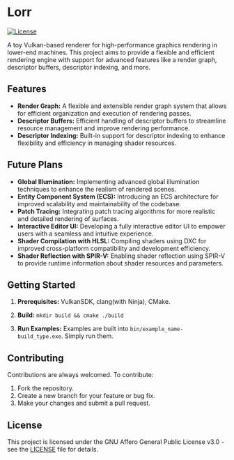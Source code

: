 # Lorr

[![License](https://img.shields.io/badge/license-AGPL%20v3-blue.svg)](LICENSE)

A toy Vulkan-based renderer for high-performance graphics rendering in lower-end machines. This project aims to provide a flexible and efficient rendering engine with support for advanced features like a render graph, descriptor buffers, descriptor indexing, and more.

## Features

- **Render Graph:** A flexible and extensible render graph system that allows for efficient organization and execution of rendering passes.
- **Descriptor Buffers:** Efficient handling of descriptor buffers to streamline resource management and improve rendering performance.
- **Descriptor Indexing:** Built-in support for descriptor indexing to enhance flexibility and efficiency in managing shader resources.

## Future Plans

- **Global Illumination:** Implementing advanced global illumination techniques to enhance the realism of rendered scenes.
- **Entity Component System (ECS):** Introducing an ECS architecture for improved scalability and maintainability of the codebase.
- **Patch Tracing:** Integrating patch tracing algorithms for more realistic and detailed rendering of surfaces.
- **Interactive Editor UI:** Developing a fully interactive editor UI to empower users with a seamless and intuitive experience.
- **Shader Compilation with HLSL:** Compiling shaders using DXC for improved cross-platform compatibility and development efficiency.
- **Shader Reflection with SPIR-V:** Enabling shader reflection using SPIR-V to provide runtime information about shader resources and parameters.

## Getting Started

1. **Prerequisites:** VulkanSDK, clang(with Ninja), CMake.

2. **Build:** `mkdir build && cmake ./build`

3. **Run Examples:** Examples are built into `bin/example_name-build_type.exe`. Simply run them.

## Contributing

Contributions are always welcomed. To contribute:

1. Fork the repository.
2. Create a new branch for your feature or bug fix.
3. Make your changes and submit a pull request.

## License

This project is licensed under the GNU Affero General Public License v3.0 - see the [LICENSE](LICENSE) file for details.

